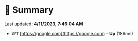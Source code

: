 # 📖 Summary
Last updated: **4/11/2023, 7:46:04 AM**

- `GET` [https://google.com](https://google.com) - **Up** (186ms)
